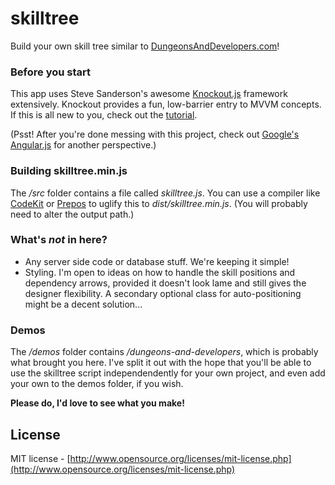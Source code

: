 # skilltree

Build your own skill tree similar to [DungeonsAndDevelopers.com](http://www.DungeonsAndDevelopers.com)!

### Before you start

This app uses Steve Sanderson's awesome [Knockout.js](http://knockoutjs.com/) framework extensively. Knockout provides a fun, low-barrier entry to MVVM concepts. If this is all new to you, check out the [tutorial](http://learn.knockoutjs.com/).

(Psst! After you're done messing with this project, check out [Google's Angular.js](http://angularjs.org/) for another perspective.)

### Building skilltree.min.js

The */src* folder contains a file called *skilltree.js*. You can use a compiler like [CodeKit](http://incident57.com/codekit/) or [Prepos](http://alphapixels.com/prepros/) to uglify this to *dist/skilltree.min.js*. (You will probably need to alter the output path.)

### What's *not* in here?
* Any server side code or database stuff. We're keeping it simple!
* Styling. I'm open to ideas on how to handle the skill positions and dependency arrows, provided it doesn't look lame and still gives the designer flexibility. A secondary optional class for auto-positioning might be a decent solution...

### Demos
The */demos* folder contains */dungeons-and-developers*, which is probably what brought you here. I've split it out with the hope that you'll be able to use the skilltree script independendently for your own project, and even add your own to the demos folder, if you wish. 

**Please do, I'd love to see what you make!**

## License

MIT license - [http://www.opensource.org/licenses/mit-license.php](http://www.opensource.org/licenses/mit-license.php)

